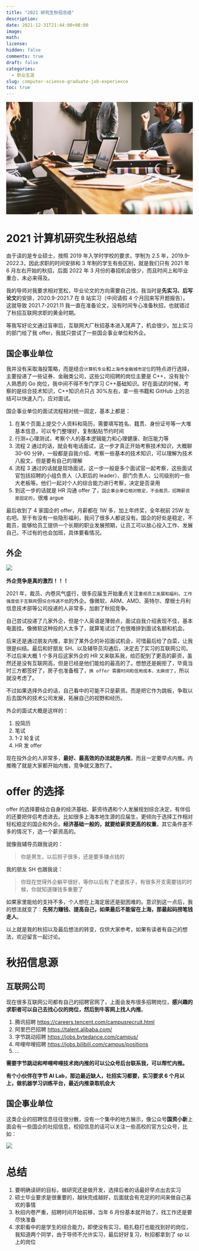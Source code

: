```yaml
---
title: "2021 研究生秋招总结"
description:
date: 2021-12-31T21:44:00+08:00
image:
math:
license:
hidden: false
comments: true
draft: false
categories:
  - 职业生涯
slug: computer-science-graduate-job-experiexce
toc: true
---
```


![](https://raw.githubusercontent.com/alwqx/picx-images-hosting/master/common/banner/job-00.webp)

# 2021 计算机研究生秋招总结

由于读的是专业硕士，按照 2019 年入学时学校的要求，学制为 2.5 年，2019.9-2022.3，因此求职的时间安排和 3 年制的学生有些区别，就是我们只有 2021 年 6 月左右开始的秋招，后面 2022 年 3 月份的春招机会很少，而且时间上和毕业重合，未必来得及。

我的导师对我要求相对宽松，毕业论文的方向需要自己找，我当时是**先实习、后写论文**的安排，2020.9-2021.7 在 B 站实习（中间请假 4 个月回来写开题报告）。这就导致 2021.7-2021.11 我一直在准备论文，没有时间专心准备秋招，也就错过了秋招互联网求职的黄金时期。

等我写好论文通过盲审后，互联网大厂秋招基本进入尾声了，机会很少。加上实习的部门给了我 offer，我就只尝试了一些国企事业单位和外企。

<!--more-->

## 国企事业单位

我并没有采取海投策略，而是结合`计算机专业`和`上海市金融城市定位`的特点进行选择，主要投递了一些证券、金融类公司，这些公司招聘的岗位主要是 C++，没有我个人熟悉的 Go 岗位，我中间不得不专门学习 C++基础知识。好在面试的时候，考察的是综合技术知识，C++知识点只占 30%左右，拿一些书籍和 GitHub 上的总结可以快速入门，应对面试。

国企事业单位的面试流程相对统一固定，基本上都是：

1. 在某个页面上提交个人资料和简历，需要填写姓名、籍贯、身份证号等一大堆基本信息，可以专门整理好，复制黏贴节约时间
2. 行测+心理测试，考察个人的基本逻辑能力和心理健康、耐压能力等
3. 流程 2 通过的话，就会有电话面试，这一步才真正开始考察技术知识，大概聊 30-60 分钟，一般都是自我介绍、考察一些基本的技术知识，可以理解为技术八股文，但是要有自己的理解
4. 流程 3 通过的话就是现场面试，这一步一般是多个面试官一起考察，这些面试官包括招聘的小组负责人（入职后的 leader）、部门负责人、公司级别的一些大老板等。他们一起对个人的综合能力进行考察，决定是否录用
5. 到这一步的话就是 HR 沟通 offer 了，`国企事业单位相对稳定，不会裁员，招聘薪资是固定的`，很难 argue

最后收到了 4 家国企的 offer，月薪都在 1W 多，加上年终奖，全年税前 25W 左右吧。至于有没有一些隐形福利，我问了很多人都说没有。国企的好处是稳定，不裁员，能够给员工提供一个长期的职业发展预期，让员工可以放心投入工作、发展自己，不过有的也会加班，具体要看情况。

## 外企

![](images/2021/running.jpg)

**外企竞争是真的激烈！！！**

2021 年，裁员、内卷风气盛行，很多应届生开始重点关注`重视员工发展和福利`、`工作强度低于互联网`但`综合待遇不低`的外企。像微软、ARM、AMD、英特尔、摩根士丹利信息技术部等公司投递的人非常多，加剧了秋招竞争。

自己尝试投递了几家外企，但是个人英语是薄弱点，面试自我介绍表现不佳，基本电面挂。像微软这种投的人太多了，就算笔试过了也很难排到面试名额和机会。

后来还是通过朋友内推，拿到了某外企的补招面试机会，可惜最后给了白菜，让我很是纠结。最后和好朋友 SH、以及辅导员沟通后，决定去了实习的互联网公司。不过后来大概 1 个多月后这家外企的 HR 又来联系我，给匹配到了更高的薪资，虽然还是没有互联网高，但是已经是他们能给的最高的了。想想还是婉拒了，毕竟当时三方都签好了，房子也准备租了，`换 offer 需要时间和信用成本，太麻烦了`，所以就没考虑了。

不过如果选择外企的话，自己看中的可能不只是薪资。而是把它作为跳板，争取以后去国外的技术公司发展，拓展自己的视野和经历。

外企的面试大概是这样的：

1. 投简历
2. 笔试
3. 1-2 轮复试
4. HR 发 offer

现在投外企的人非常多，**最好、最高效的办法就是内推**，而且一定要早点内推。内推晚了就是大家都开始内推，竞争就又激烈了。

# offer 的选择

offer 的选择要结合自身的经济基础、薪资待遇和个人发展规划综合决定，有伴侣的还要把伴侣考虑进去。比如很多上海本地生源的应届生，更倾向于选择工作相对轻松稳定的国企和外企。**经济基础一般的，就要给薪资更高的权重**，其它条件差不多的情况下，选一个薪资高的。

就像我辅导员跟我说的：

> 你是男生，以后担子很多，还是要多赚点钱的

我的朋友 SH 也跟我说：

> 你现在觉得外企躺平很好，等你以后有了老婆孩子，有很多开支需要钱的时候，你就知道赚钱多重要了

如果家里能给的支持不多，个人想在上海定居还是挺困难的。意识到这一点后，我的想法就变了：**先努力赚钱、提高自己，如果最后不能留在上海，那最起码捞笔钱走人**。

以上就是我的秋招以及最后想法的转变，仅供大家参考，如果有读者有自己的想法，欢迎留言一起讨论。

# 秋招信息源

## 互联网公司

现在很多互联网公司都有自己的招聘官网了，上面会发布很多招聘岗位，**感兴趣的求职者可以自己去找心仪的岗位，然后到牛客网上找人内推**。

1. 腾讯招聘 https://careers.tencent.com/campusrecruit.html
2. 阿里巴巴招聘 https://talent.alibaba.com/
3. 字节跳动招聘 https://jobs.bytedance.com/campus/
4. 哔哩哔哩招聘 https://jobs.bilibili.com/campus/positions
5. ...

**需要字节跳动和哔哩哔哩技术岗内推的可以公众号后台联系我，可以帮忙内推。**

**有个小伙伴在字节 AI Lab，那边最近缺人，社招实习都要，实习要求 6 个月以上，做机器学习训练平台，最近内推录取机会大**

## 国企事业单位

这类企业的招聘信息往往很分散，没有一个集中的地方展示，像公众号**国资小新**上面会有一些国企的社招信息，校招信息的话可以关注一些高校的官方公众号，比如：

![](images/2021/guoqi-mp.jpg)

# 总结

1. 要明确读研的目标，做研究还是做开发，选择后者的话最好早点出去实习
2. 硕士毕业要求是很重要的，越快完成越好，后面就会有充足的时间来做自己喜欢的事情
3. 秋招内卷严重，招聘时间开始前移，当年 6 月份基本就开始了，找工作还是要尽快准备
4. 求职看中的是学生的综合能力，即使没有实习，稳扎稳打也能找到好的岗位，我知道两个同学，由于导师不允许实习，最后好好复习，秋招都拿到了 sp 以上的岗位
